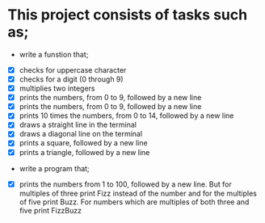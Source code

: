 # This project consists of tasks such as;

* write a funstion that;
- [x] checks for uppercase character
- [x] checks for a digit (0 through 9)
- [x] multiplies two integers
- [x] prints the numbers, from 0 to 9, followed by a new line
- [x] prints the numbers, from 0 to 9, followed by a new line
- [x] prints 10 times the numbers, from 0 to 14, followed by a new line
- [x] draws a straight line in the terminal
- [x] draws a diagonal line on the terminal
- [x] prints a square, followed by a new line
- [x] prints a triangle, followed by a new line

* write a program that;
- [x] prints the numbers from 1 to 100, followed by a new line. But for multiples of three print Fizz instead of the number and for the multiples of five print Buzz. For numbers which are multiples of both three and five print FizzBuzz
